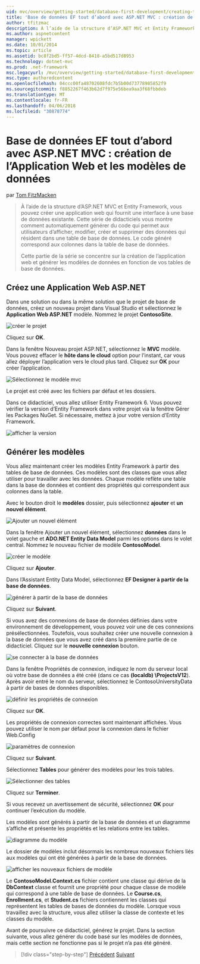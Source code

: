 ```yaml
---
uid: mvc/overview/getting-started/database-first-development/creating-the-web-application
title: 'Base de données EF tout d’abord avec ASP.NET MVC : création de l’Application Web et les modèles de données | Documents Microsoft'
author: tfitzmac
description: À l’aide de la structure d’ASP.NET MVC et Entity Framework, vous pouvez créer une application web qui fournit une interface à une base de données existante. Ce didacticiel seri...
ms.author: aspnetcontent
manager: wpickett
ms.date: 10/01/2014
ms.topic: article
ms.assetid: bc8f2bd5-ff57-4dcd-8418-a5bd517d8953
ms.technology: dotnet-mvc
ms.prod: .net-framework
msc.legacyurl: /mvc/overview/getting-started/database-first-development/creating-the-web-application
msc.type: authoredcontent
ms.openlocfilehash: 04ccc00fa48702608fdc7b5b00d73778985852f9
ms.sourcegitcommit: f8852267f463b62d7f975e56bea9aa3f68fbbdeb
ms.translationtype: MT
ms.contentlocale: fr-FR
ms.lasthandoff: 04/06/2018
ms.locfileid: "30878774"
---
```

<a name="ef-database-first-with-aspnet-mvc-creating-the-web-application-and-data-models"></a>Base de données EF tout d’abord avec ASP.NET MVC : création de l’Application Web et les modèles de données
====================
par [Tom FitzMacken](https://github.com/tfitzmac)

> À l’aide de la structure d’ASP.NET MVC et Entity Framework, vous pouvez créer une application web qui fournit une interface à une base de données existante. Cette série de didacticiels vous montre comment automatiquement générer du code qui permet aux utilisateurs d’afficher, modifier, créer et supprimer des données qui résident dans une table de base de données. Le code généré correspond aux colonnes dans la table de base de données.
> 
> Cette partie de la série se concentre sur la création de l’application web et générer les modèles de données en fonction de vos tables de base de données.


## <a name="create-a-new-aspnet-web-application"></a>Créez une Application Web ASP.NET

Dans une solution ou dans la même solution que le projet de base de données, créez un nouveau projet dans Visual Studio et sélectionnez le **Application Web ASP.NET** modèle. Nommez le projet **ContosoSite**.

![créer le projet](creating-the-web-application/_static/image1.png)

Cliquez sur **OK**.

Dans la fenêtre Nouveau projet ASP.NET, sélectionnez le **MVC** modèle. Vous pouvez effacer le **hôte dans le cloud** option pour l’instant, car vous allez déployer l’application vers le cloud plus tard. Cliquez sur **OK** pour créer l’application.

![Sélectionnez le modèle mvc](creating-the-web-application/_static/image2.png)

Le projet est créé avec les fichiers par défaut et les dossiers.

Dans ce didacticiel, vous allez utiliser Entity Framework 6. Vous pouvez vérifier la version d’Entity Framework dans votre projet via la fenêtre Gérer les Packages NuGet. Si nécessaire, mettez à jour votre version d’Entity Framework.

![afficher la version](creating-the-web-application/_static/image3.png)

## <a name="generate-the-models"></a>Générer les modèles

Vous allez maintenant créer les modèles Entity Framework à partir des tables de base de données. Ces modèles sont des classes que vous allez utiliser pour travailler avec les données. Chaque modèle reflète une table dans la base de données et contient des propriétés qui correspondent aux colonnes dans la table.

Avec le bouton droit le **modèles** dossier, puis sélectionnez **ajouter** et **un nouvel élément**.

![Ajouter un nouvel élément](creating-the-web-application/_static/image4.png)

Dans la fenêtre Ajouter un nouvel élément, sélectionnez **données** dans le volet gauche et **ADO.NET Entity Data Model** parmi les options dans le volet central. Nommez le nouveau fichier de modèle **ContosoModel**.

![créer le modèle](creating-the-web-application/_static/image5.png)

Cliquez sur **Ajouter**.

Dans l’Assistant Entity Data Model, sélectionnez **EF Designer à partir de la base de données**.

![générer à partir de la base de données](creating-the-web-application/_static/image6.png)

Cliquez sur **Suivant**.

Si vous avez des connexions de base de données définies dans votre environnement de développement, vous pouvez voir une de ces connexions présélectionnées. Toutefois, vous souhaitez créer une nouvelle connexion à la base de données que vous avez créé dans la première partie de ce didacticiel. Cliquez sur le **nouvelle connexion** bouton.

![se connecter à la base de données](creating-the-web-application/_static/image7.png)

Dans la fenêtre Propriétés de connexion, indiquez le nom du serveur local où votre base de données a été créé (dans ce cas **(localdb) \ProjectsV12**). Après avoir entré le nom du serveur, sélectionnez le ContosoUniversityData à partir de bases de données disponibles.

![définir les propriétés de connexion](creating-the-web-application/_static/image8.png)

Cliquez sur **OK**.

Les propriétés de connexion correctes sont maintenant affichées. Vous pouvez utiliser le nom par défaut pour la connexion dans le fichier Web.Config

![paramètres de connexion](creating-the-web-application/_static/image9.png)

Cliquez sur **Suivant**.

Sélectionnez **Tables** pour générer des modèles pour les trois tables.

![Sélectionner des tables](creating-the-web-application/_static/image10.png)

Cliquez sur **Terminer**.

Si vous recevez un avertissement de sécurité, sélectionnez **OK** pour continuer l’exécution du modèle.

Les modèles sont générés à partir de la base de données et un diagramme s’affiche et présente les propriétés et les relations entre les tables.

![diagramme du modèle](creating-the-web-application/_static/image11.png)

Le dossier de modèles inclut désormais les nombreux nouveaux fichiers liés aux modèles qui ont été générées à partir de la base de données.

![afficher les nouveaux fichiers de modèle](creating-the-web-application/_static/image12.png)

Le **ContosoModel.Context.cs** fichier contient une classe qui dérive de la **DbContext** classe et fournit une propriété pour chaque classe de modèle qui correspond à une table de base de données. Le **Course.cs**, **Enrollment.cs**, et **Student.cs** fichiers contiennent les classes qui représentent les tables de bases de données du modèle. Lorsque vous travaillez avec la structure, vous allez utiliser la classe de contexte et les classes du modèle.

Avant de poursuivre ce didacticiel, générez le projet. Dans la section suivante, vous allez générer du code basé sur les modèles de données, mais cette section ne fonctionne pas si le projet n’a pas été généré.

> [!div class="step-by-step"]
> [Précédent](setting-up-database.md)
> [Suivant](generating-views.md)
